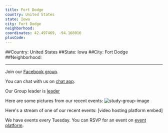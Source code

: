 ```yaml
---
title: Fort Dodge
country: United States
state: Iowa
city: Fort Dodge
neighborhood: 
coordinates: 42.497469, -94.168016
plusCode:
---
```


##Country: United States
##State: Iowa
##City: Fort Dodge
##Neighborhood: 
*****
Join our [Facebook group](https://www.facebook.com/groups/free.code.camp.fort.dodge.iowa).

You can chat with us on [chat app]().

Our Group leader is [leader]()

Here are some pictures from our recent events:
![study-group-image]()

Here's a stream of one of our recent events:
[video hosting platform embed]

We have events every Tuesday. You can RSVP for an event on [event platform]().
